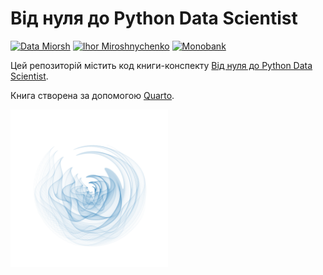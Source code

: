 # Від нуля до Python Data Scientist

[![Data Miorsh](https://img.shields.io/badge/Telegram-2CA5E0?style=for-the-badge&logo=telegram&logoColor=white)](https://t.me/araprof) [![Ihor Miroshnychenko](https://img.shields.io/badge/LinkedIn-0077B5?style=for-the-badge&logo=linkedin&logoColor=white)](https://www.linkedin.com/in/ihormiroshnychenko/) [![Monobank](https://img.shields.io/badge/sponsor-30363D?style=for-the-badge&logo=GitHub-Sponsors&logoColor=#white)](https://send.monobank.ua/jar/3rgj2uzZTs)

Цей репозиторій містить код книги-конспекту [Від нуля до Python Data Scientist](https://aranaur.github.io/py4ds/).

Книга створена за допомогою [Quarto](https://quarto.org/).

<img src="https://raw.githubusercontent.com/Aranaur/py4ds/main/cover_transparent.png" width=50% height=50%>
